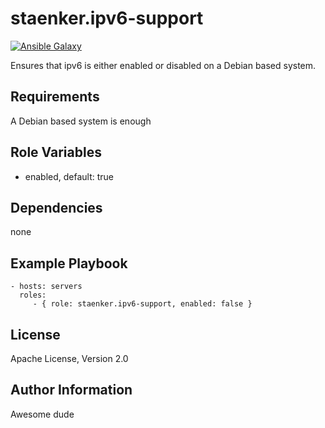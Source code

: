 staenker.ipv6-support
=========
[![Ansible Galaxy](http://img.shields.io/badge/AnsibleGalaxy-staenker.ipv6--support-blue.svg?style=flat)](https://galaxy.ansible.com/list#/roles/2125)

Ensures that ipv6 is either enabled or disabled on a Debian based system.

Requirements
------------

A Debian based system is enough

Role Variables
--------------

 - enabled, default: true

Dependencies
------------

none

Example Playbook
----------------

    - hosts: servers
      roles:
         - { role: staenker.ipv6-support, enabled: false }

License
-------

Apache License, Version 2.0

Author Information
------------------

Awesome dude
